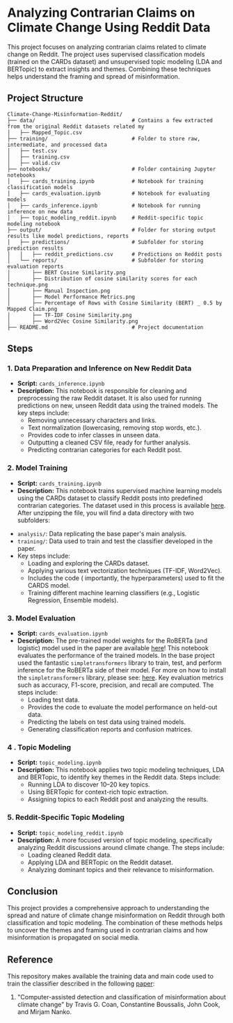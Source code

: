 # Analyzing Contrarian Claims on Climate Change Using Reddit Data

This project focuses on analyzing contrarian claims related to climate change on Reddit. The project uses supervised classification models (trained on the CARDs dataset) and unsupervised topic modeling (LDA and BERTopic) to extract insights and themes. Combining these techniques helps understand the framing and spread of misinformation.

## Project Structure

```
Climate-Change-Misinformation-Reddit/
├── data/                               # Contains a few extracted from the original Reddit datasets related my 
│   ├── Mapped_Topic.csv          
├── training/                           # Folder to store raw, intermediate, and processed data
│   ├── test.csv          
│   ├── training.csv      
│   ├── valid.csv               
├── notebooks/                          # Folder containing Jupyter notebooks
│   ├── cards_training.ipynb            # Notebook for training classification models
│   ├── cards_evaluation.ipynb          # Notebook for evaluating models
│   ├── cards_inference.ipynb           # Notebook for running inference on new data
│   ├── topic_modeling_reddit.ipynb     # Reddit-specific topic modeling notebook
├── output/                             # Folder for storing output results like model predictions, reports
│   ├── predictions/                    # Subfolder for storing prediction results
│   │   ├── reddit_predictions.csv      # Predictions on Reddit posts
│   └── reports/                        # Subfolder for storing evaluation reports
│       ├── BERT Cosine Similarity.png   
│       ├── Distribution of cosine similarity scores for each technique.png
│       ├── Manual Inspection.png     
│       ├── Model Performance Metrics.png       
│       ├── Percentage of Rows with Cosine Similarity (BERT) _ 0.5 by Mapped Claim.png       
│       ├── TF-IDF Cosine Similarity.png       
│       ├── Word2Vec Cosine Similarity.png        
├── README.md                           # Project documentation

```

## Steps

### 1. Data Preparation and Inference on New Reddit Data
   - **Script:** `cards_inference.ipynb`
   - **Description:** This notebook is responsible for cleaning and preprocessing the raw Reddit dataset. It is also used for running predictions on new, unseen Reddit data using the trained models. The key steps include:
     - Removing unnecessary characters and links.
     - Text normalization (lowercasing, removing stop words, etc.).
     -  Provides code to infer classes in unseen data.
     - Outputting a cleaned CSV file, ready for further analysis.
     - Predicting contrarian categories for each Reddit post.

### 2. Model Training
   - **Script:** `cards_training.ipynb`
   - **Description:** This notebook trains supervised machine learning models using the CARDs dataset to classify Reddit posts into predefined contrarian categories. The dataset used in this process is available [here](https://drive.google.com/uc?export=download&id=14exmlYCT3-K2byYHFFrShAIYiemJQroi). After unzipping the file, you will find a data directory with two subfolders:

* `analysis/`: Data replicating the base paper's main analysis.
* `training/`:  Data used to train and test the classifier developed in the paper.
* Key steps include:
     - Loading and exploring the CARDs dataset.
     - Applying various text vectorization techniques (TF-IDF, Word2Vec).
     - Includes the code ( importantly, the hyperparameters) used to fit the CARDS model.
     - Training different machine learning classifiers (e.g., Logistic Regression, Ensemble models).

### 3. Model Evaluation
   - **Script:** `cards_evaluation.ipynb`
   - **Description:** The pre-trained model weights for the RoBERTa (and logistic) model used in the paper are available [here](https://drive.google.com/uc?export=download&id=1cbASuoLNY-kJcm7hUFLTGYzblZFzxaVo)! This notebook evaluates the performance of the trained models. In the base project used the fantastic `simpletransformers` library to train, test, and perform inference for the RoBERTa side of their model. For more on how to install the `simpletransformers` library, please see:  [here](https://simpletransformers.ai/docs/installation/). Key evaluation metrics such as accuracy, F1-score, precision, and recall are computed. The steps include:
     - Loading test data.
     - Provides the code to evaluate the model performance on held-out data.
     - Predicting the labels on test data using trained models.
     - Generating classification reports and confusion matrices.

### 4 . Topic Modeling
   - **Script:** `topic_modeling.ipynb`
   - **Description:** This notebook applies two topic modeling techniques, LDA and BERTopic, to identify key themes in the Reddit data. Steps include:
     - Running LDA to discover 10–20 key topics.
     - Using BERTopic for context-rich topic extraction.
     - Assigning topics to each Reddit post and analyzing the results.

### 5. Reddit-Specific Topic Modeling
   - **Script:** `topic_modeling_reddit.ipynb`
   - **Description:** A more focused version of topic modeling, specifically analyzing Reddit discussions around climate change. The steps include:
     - Loading cleaned Reddit data.
     - Applying LDA and BERTopic on the Reddit dataset.
     - Analyzing dominant topics and their relevance to misinformation.

## Conclusion

This project provides a comprehensive approach to understanding the spread and nature of climate change misinformation on Reddit through both classification and topic modeling. The combination of these methods helps to uncover the themes and framing used in contrarian claims and how misinformation is propagated on social media.

## Reference
This repository makes available the training data and main code used to train the classifier described in the following [paper](https://osf.io/preprints/socarxiv/crxfm/):
1. "Computer-assisted detection and classification of misinformation about climate change" by Travis G. Coan, Constantine Boussalis, John Cook, and Mirjam Nanko.



